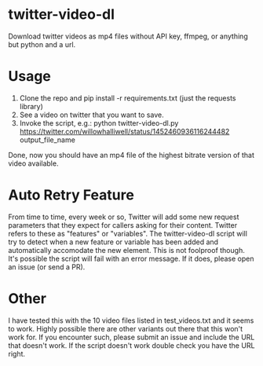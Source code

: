 # twitter-video-dl
Download twitter videos as mp4 files without API key, ffmpeg, or anything but python and a url.

# Usage
1. Clone the repo and pip install -r requirements.txt (just the requests library)
2. See a video on twitter that you want to save.
3. Invoke the script, e.g.: python twitter-video-dl.py https://twitter.com/willowhalliwell/status/1452460936116244482 output_file_name

Done, now you should have an mp4 file of the highest bitrate version of that video available.

# Auto Retry Feature

From time to time, every week or so, Twitter will add some new request parameters that they expect for callers asking for their content.  Twitter refers to these as "features" or "variables".  The twitter-video-dl script will try to detect when a new feature or variable has been added and automatically accomodate the new element.  This is not foolproof though.  It's possible the script will fail with an error message.  If it does, please open an issue (or send a PR).

# Other

I have tested this with the 10 video files listed in test_videos.txt and it seems to work.  Highly possible there are other variants out there that this won't work for.  If you encounter such, please submit an issue and include the URL that doesn't work.  If the script doesn't work double check you have the URL right.
